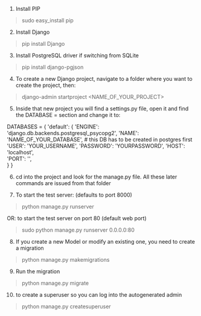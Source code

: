 1) Install PIP
> sudo easy_install pip

2) Install Django
> pip install Django

3) Install PostgreSQL driver if switching from SQLite
> pip install django-pgjson

4) To create a new Django project, navigate to a folder where you want to create the project, then:
> django-admin startproject <NAME_OF_YOUR_PROJECT>

5) Inside that new project you will find a settings.py file, open it and find the DATABASE =  section and change it to:

DATABASES = {
    'default': {
        'ENGINE': 'django.db.backends.postgresql_psycopg2',
        'NAME': 'NAME_OF_YOUR_DATABASE', # this DB has to be created in postgres first
        'USER': 'YOUR_USERNAME',
        'PASSWORD': 'YOURPASSWORD',
        'HOST': 'localhost',                      
       'PORT': '',                      
   }
}

6) cd into the project and look for the manage.py file. All these later commands are issued from that folder

7) To start the test server: (defaults to port 8000)
> python manage.py runserver

OR: to start the test server on port 80 (default web port)
> sudo python manage.py runserver 0.0.0.0:80


<!-- ============= MIGRATIONS ============== -->
8) If you create a new Model or modify an existing one, you need to create a migration
> python manage.py makemigrations

9) Run the migration
> python manage.py migrate

10) to create a superuser so you can log into the autogenerated admin
> python manage.py createsuperuser
<!-- ================================ -->
